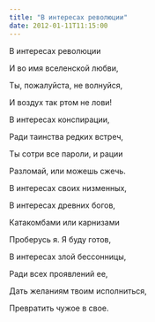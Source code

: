 ```yaml
---
title: "В интересах революции"
date: 2012-01-11T11:15:00
---
```


В интересах революции

И во имя вселенской любви,

Ты, пожалуйста, не волнуйся,

И воздух так ртом не лови!



В интересах конспирации,

Ради таинства редких встреч,

Ты сотри все пароли, и рации

Разломай, или можешь сжечь.



В интересах своих низменных,

В интересах древних богов,

Катакомбами или карнизами

Проберусь я. Я буду готов,



В интересах злой бессонницы,

Ради всех проявлений ее,

Дать желаниям твоим исполниться,

Превратить чужое в свое.
